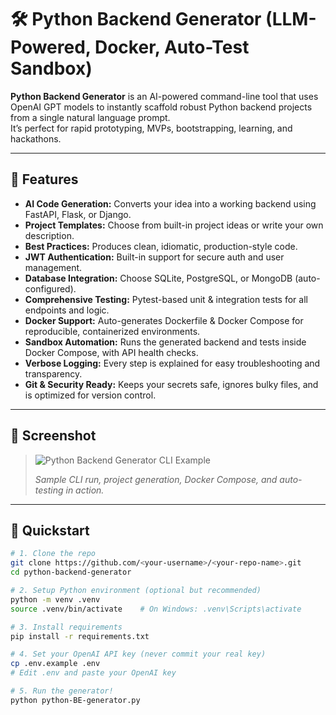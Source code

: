 # 🛠️ Python Backend Generator (LLM-Powered, Docker, Auto-Test Sandbox)

**Python Backend Generator** is an AI-powered command-line tool that uses OpenAI GPT models to instantly scaffold robust Python backend projects from a single natural language prompt.  
It’s perfect for rapid prototyping, MVPs, bootstrapping, learning, and hackathons.

---

## 🚀 Features

- **AI Code Generation:** Converts your idea into a working backend using FastAPI, Flask, or Django.
- **Project Templates:** Choose from built-in project ideas or write your own description.
- **Best Practices:** Produces clean, idiomatic, production-style code.
- **JWT Authentication:** Built-in support for secure auth and user management.
- **Database Integration:** Choose SQLite, PostgreSQL, or MongoDB (auto-configured).
- **Comprehensive Testing:** Pytest-based unit & integration tests for all endpoints and logic.
- **Docker Support:** Auto-generates Dockerfile & Docker Compose for reproducible, containerized environments.
- **Sandbox Automation:** Runs the generated backend and tests inside Docker Compose, with API health checks.
- **Verbose Logging:** Every step is explained for easy troubleshooting and transparency.
- **Git & Security Ready:** Keeps your secrets safe, ignores bulky files, and is optimized for version control.

---

## 📸 Screenshot

> ![Python Backend Generator CLI Example](https://raw.githubusercontent.com/<your-username>/<your-repo-name>/main/docs/demo_screenshot.png)
>
> _Sample CLI run, project generation, Docker Compose, and auto-testing in action._

---

## 🏃 Quickstart

```bash
# 1. Clone the repo
git clone https://github.com/<your-username>/<your-repo-name>.git
cd python-backend-generator

# 2. Setup Python environment (optional but recommended)
python -m venv .venv
source .venv/bin/activate    # On Windows: .venv\Scripts\activate

# 3. Install requirements
pip install -r requirements.txt

# 4. Set your OpenAI API key (never commit your real key)
cp .env.example .env
# Edit .env and paste your OpenAI key

# 5. Run the generator!
python python-BE-generator.py

